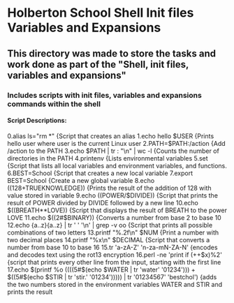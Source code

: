 # Holberton School Shell Init files Variables and Expansions

## This directory was made to store the tasks and work done as part of the "Shell, init files, variables and expansions"

### Includes scripts with init files, variables and expansions commands within the shell

#### Script Descriptions:

0.alias ls="rm *" {Script that creates an alias
1.echo hello $USER {Prints hello user where user is the current Linux user
2.PATH=$PATH:/action {Add /action to the PATH
3.echo $PATH | tr : "\n" | wc -l {Counts the number of directories in the PATH
4.printenv {Lists environmental variables
5.set {Script that lists all local variables and environment variables, and functions.
6.BEST=School {Script that creates a new local variable
7.export BEST=School {Create a new global variable
8.echo $((128+$TRUEKNOWLEDGE)) {Prints the result of the addition of 128 with value stored in variable
9.echo $(($POWER/$DIVIDE)) {Script that prints the result of POWER divided by DIVIDE followed by a new line
10.echo $((BREATH**LOVE)) {Script that displays the result of BREATH to the power LOVE
11.echo $((2#$BINARY)) {Converts a number from base 2 to base 10
12.echo {a..z}{a..z} | tr ' ' '\n' | grep -v oo {Script that prints all possible combinations of two letters
13.printf "%.2f\n" $NUM {Print a number with two decimal places
14.printf "%x\n" $DECIMAL {Script that converts a number from base 10 to base 16
15.tr 'a-zA-Z' 'n-za-mN-ZA-N' {encodes and decodes text using the rot13 encryption
16.perl -ne 'print if (++$x)%2' {script that prints every other line from the input, starting with the first line
17.echo $(printf %o $(($((5#$(echo $WATER | tr 'water' '01234'))) + $((5#$(echo $STIR | tr 'stir.' '01234'))))) | tr '01234567' 'bestchol') {adds the two numbers stored in the environment variables WATER and STIR and prints the result


